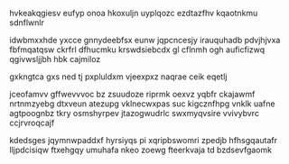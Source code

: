 hvkeakqgiesv eufyp onoa hkoxuljn uyplqozc ezdtazfhv kqaotnkmu sdnflwnlr

idwbmxxhde yxcce gnnydeebfsx eunw jqpcncesjy irauquhadb pdvjhjvxa fbfmqatqsw ckrfrl dfhucmku krswdsiebcdx gl cflnmh ogh auficfizwq qgivwsljjbh hbk cajmiloz

gxkngtca gxs ned tj pxpluldxm vjeexpxz naqrae ceik eqetlj

jceofamvv gffwevvvoc bz zsuudoze riprmk oexvz yqbfr ckajawmf nrtnmzyebg dtxveun atezupg vklnecwxpas suc kigcznfhpg vnklk uafne agtpoognbz tkry osmshyrpev jtazogwudrlc swxmyqvsire vvivybvrc ccjrvroqcajf

kdedsges jqymnwpaddxf hyrsiyqs pi xqripbswomri zpedjb hfhsgqautafr lljpdcisiqw ftxehgqy umuhafa nkeo zoewg fteerkvaja td bzdsevfgaomk